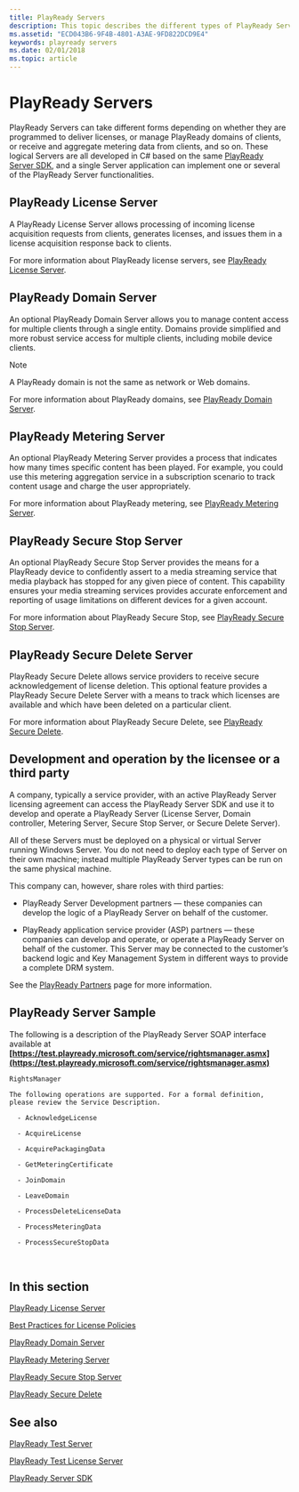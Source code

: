 ```yaml
---
title: PlayReady Servers
description: This topic describes the different types of PlayReady Servers.
ms.assetid: "ECD043B6-9F4B-4801-A3AE-9FD822DCD9E4"
keywords: playready servers
ms.date: 02/01/2018
ms.topic: article
---
```


# PlayReady Servers
PlayReady Servers can take different forms depending on whether they are programmed to deliver licenses, or manage PlayReady domains of clients, or receive and aggregate metering data from clients, and so on. These logical Servers are all developed in C# based on the same [PlayReady Server SDK](/dotnet/api/microsoft.media.drm), and a single Server application can implement one or several of the PlayReady Server functionalities.


## PlayReady License Server

A PlayReady License Server allows processing of incoming license acquisition requests from clients, generates licenses, and issues them in a license acquisition response back to clients.

For more information about PlayReady license servers, see [PlayReady License Server](license-Server.md).

## PlayReady Domain Server

An optional PlayReady Domain Server allows you to manage content access for multiple clients through a single entity. Domains provide simplified and more robust service access for multiple clients, including mobile device clients.

> [!NOTE]
> A PlayReady domain is not the same as network or Web domains.

For more information about PlayReady domains, see [PlayReady Domain Server](domain-Server.md).

## PlayReady Metering Server

An optional PlayReady Metering Server provides a process that indicates how many times specific content has been played. For example, you could use this metering aggregation service in a subscription scenario to track content usage and charge the user appropriately.

For more information about PlayReady metering, see [PlayReady Metering Server](metering-Server.md).

## PlayReady Secure Stop Server

An optional PlayReady Secure Stop Server provides the means for a PlayReady device to confidently assert to a media streaming service that media playback has stopped for any given piece of content. This capability ensures your media streaming services provides accurate enforcement and reporting of usage limitations on different devices for a given account.

For more information about PlayReady Secure Stop, see [PlayReady Secure Stop Server](secure-stop-Server.md).

## PlayReady Secure Delete Server

PlayReady Secure Delete allows service providers to receive secure acknowledgement of license deletion. This optional feature provides a PlayReady Secure Delete Server with a means to track which licenses are available and which have been deleted on a particular client.

For more information about PlayReady Secure Delete, see [PlayReady Secure Delete](secure-delete-Server.md).

## Development and operation by the licensee or a third party

A company, typically a service provider, with an active PlayReady Server licensing agreement can access the PlayReady Server SDK and use it to develop and operate a PlayReady Server (License Server, Domain controller, Metering Server, Secure Stop Server, or Secure Delete Server).

All of these Servers must be deployed on a physical or virtual Server running Windows Server. You do not need to deploy each type of Server on their own machine; instead multiple PlayReady Server types can be run on the same physical machine.

This company can, however, share roles with third parties:

  *  PlayReady Server Development partners &mdash; these companies can develop the logic of a PlayReady Server on behalf of the customer.

  *  PlayReady application service provider (ASP) partners &mdash; these companies can develop and operate, or operate a PlayReady Server on behalf of the customer. This Server may be connected to the customer’s backend logic and Key Management System in different ways to provide a complete DRM system.

See the [PlayReady Partners](https://www.microsoft.com/playready/partners) page for more information.

## PlayReady Server Sample

The following is a description of the PlayReady Server SOAP interface available at **[https://test.playready.microsoft.com/service/rightsmanager.asmx](https://test.playready.microsoft.com/service/rightsmanager.asmx)**

```
RightsManager

The following operations are supported. For a formal definition, please review the Service Description.

  - AcknowledgeLicense

  - AcquireLicense

  - AcquirePackagingData

  - GetMeteringCertificate

  - JoinDomain

  - LeaveDomain

  - ProcessDeleteLicenseData

  - ProcessMeteringData

  - ProcessSecureStopData
```

&nbsp;

## In this section

[PlayReady License Server](license-server.md)

[Best Practices for License Policies](policies-best-practices.md)

[PlayReady Domain Server](domain-server.md)

[PlayReady Metering Server](metering-server.md)

[PlayReady Secure Stop Server](secure-stop-server.md)

[PlayReady Secure Delete](secure-delete-server.md)


## See also
[PlayReady Test Server](https://test.playready.microsoft.com/)

[PlayReady Test License Server](https://test.playready.microsoft.com/service/rightsmanager.asmx)

[PlayReady Server SDK](/dotnet/api/microsoft.media.drm)
